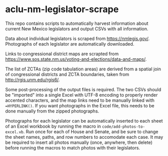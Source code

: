 # aclu-nm-legislator-scrape

This repo contains scripts to automatically harvest information about current New Mexico legislators and output CSVs with all information.  

Data about individual legislators is scraped from https://nmlegis.gov/. Photographs of each legislator are automatically downloaded.  

Links to congressional district maps are scrapted from https://www.sos.state.nm.us/voting-and-elections/data-and-maps/. 

The list of ZCTAs (zip code tabulation areas) are derived from a spatial join of congressional districts and ZCTA boundaries, taken from http://rgis.unm.edu/rgis6/. 

Some post-processing of the output files is required. The two CSVs should be "imported" into a single Excel with UTF-8 encoding to properly render accented characters, and the map links need to be manually linked with `=HYPERLINK()`. If you want photographs in the Excel file, this needs to be done manually from the zipped photographs. 

Photographs for each legislator can be automatically inserted to each sheet of an Excel workbook by running the macro in `code/add-photos-to-excel.vb`. Run once for each of House and Senate, and be sure to change the sheet names, paths, and row numbers to accomodate each case. It may be required to insert all photos manually (once, anywhere, then delete) before running the macros to match photos with their legislators. 
